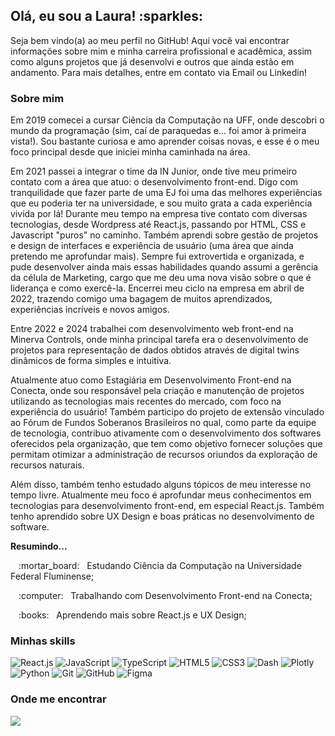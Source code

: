 <h2> Olá, eu sou a Laura! :sparkles: </h2>

<p> Seja bem vindo(a) ao meu perfil no GitHub! Aqui você vai encontrar informações sobre mim e minha carreira profissional e acadêmica, assim como alguns projetos que já desenvolvi e outros que ainda estão em andamento. Para mais detalhes, entre em contato via Email ou Linkedin! </p>

<h3> Sobre mim </h3>

<p> Em 2019 comecei a cursar Ciência da Computação na UFF, onde descobri o mundo da programação (sim, caí de paraquedas e... foi amor à primeira vista!). Sou bastante curiosa e amo aprender coisas novas, e esse é o meu foco principal desde que iniciei minha caminhada na área. </p>

<p> Em 2021 passei a integrar o time da IN Junior, onde tive meu primeiro contato com a área que atuo: o desenvolvimento front-end. Digo com tranquilidade que fazer parte de uma EJ foi uma das melhores experiências que eu poderia ter na universidade, e sou muito grata a cada experiência vivida por lá! Durante meu tempo na empresa tive contato com diversas tecnologias, desde Wordpress até React.js, passando por HTML, CSS e Javascript "puros" no caminho. Também aprendi sobre gestão de projetos e design de interfaces e experiência de usuário (uma área que ainda pretendo me aprofundar mais). Sempre fui extrovertida e organizada, e pude desenvolver ainda mais essas habilidades quando assumi a gerência da célula de Marketing, cargo que me deu uma nova visão sobre o que é liderança e como exercê-la. Encerrei meu ciclo na empresa em abril de 2022, trazendo comigo uma bagagem de muitos aprendizados, experiências incríveis e novos amigos. </p>

<p> Entre 2022 e 2024 trabalhei com desenvolvimento web front-end na Minerva Controls, onde minha principal tarefa era o desenvolvimento de projetos para representação de dados obtidos através de digital twins dinâmicos de forma simples e intuitiva.</p>

<p> Atualmente atuo como Estagiária em Desenvolvimento Front-end na Conecta, onde sou responsável pela criação e manutenção de projetos utilizando as tecnologias mais recentes do mercado, com foco na experiência do usuário! Também participo do projeto de extensão vinculado ao Fórum de Fundos Soberanos Brasileiros no qual, como parte da equipe de tecnologia, contribuo ativamente com o desenvolvimento dos softwares oferecidos pela organização, que tem como objetivo fornecer soluções que permitam otimizar a administração de recursos oriundos da exploração de recursos naturais. </p>

<p> Além disso, também tenho estudado alguns tópicos de meu interesse no tempo livre. Atualmente meu foco é aprofundar meus conhecimentos em tecnologias para desenvolvimento front-end, em especial React.js. Também tenho aprendido sobre UX Design e boas práticas no desenvolvimento de software. </p>

<b> Resumindo... </b>

<p> &numsp; :mortar_board: &nbsp; Estudando Ciência da Computação na Universidade Federal Fluminense; </p>
<p> &numsp; :computer: &nbsp; Trabalhando com Desenvolvimento Front-end na Conecta; </p>
<p> &numsp; :books: &nbsp; Aprendendo mais sobre React.js e UX Design; </p>

<h3> Minhas skills </h3>

![React.js](https://img.shields.io/badge/-React.js-333333?style=flat&logo=react)
![JavaScript](https://img.shields.io/badge/-JavaScript-333333?style=flat&logo=javascript)
![TypeScript](https://img.shields.io/badge/-TypeScript-333333?style=flat&logo=typescript)
![HTML5](https://img.shields.io/badge/-HTML5-333333?style=flat&logo=HTML5)
![CSS3](https://img.shields.io/badge/-CSS3-333333?style=flat&logo=CSS3&logoColor=1572B6)
![Dash](https://img.shields.io/badge/-Dash-333333?style=flat&logo=plotly)
![Plotly](https://img.shields.io/badge/-Plotly-333333?style=flat&logo=plotly)
![Python](https://img.shields.io/badge/-Python-333333?style=flat&logo=python)
![Git](https://img.shields.io/badge/-Git-333333?style=flat&logo=git)
![GitHub](https://img.shields.io/badge/-GitHub-333333?style=flat&logo=github)
![Figma](https://img.shields.io/badge/-Figma-333333?style=flat&logo=figma&logoColor=007ACC)

<h3> Onde me encontrar </h3>

<a href="https://www.linkedin.com/in/camposlaura" alt="Linkedin">
	<img src="https://img.shields.io/badge/-Linkedin-000000?style=for-the-badge&logo=Linkedin&logoColor=FFFFFF&link=https://www.linkedin.com/in/camposlaura"/>
</a>
